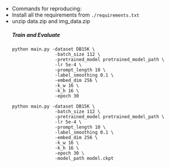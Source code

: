 - Commands for reproducing:
- Install all the requirements from `./requirements.txt`
- unzip data.zip and img_data.zip
  ##### Train and Evaluate
  ```shell
  python main.py -dataset DB15K \
                  -batch_size 112 \
                  -pretrained_model pretrained_model_path \
                  -lr 5e-4 \
                  -prompt_length 10 \
                  -label_smoothing 0.1 \
                  -embed_dim 256 \
                  -k_w 16 \
                  -k_h 16 \
                  -epoch 30

  python main.py -dataset DB15K \
                  -batch_size 112 \
                  -pretrained_model pretrained_model_path \
                  -lr 5e-4 \
                  -prompt_length 10 \
                  -label_smoothing 0.1 \
                  -embed_dim 256 \
                  -k_w 16 \
                  -k_h 16 \
                  -epoch 30 \
                  -model_path model.ckpt

  ```                
  
